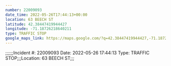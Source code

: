 ```yaml
---
number: 22009093
date_time: 2022-05-26T17:44:13+00:00
location: 63 BEECH ST
latitude: 42.38447419944427
longitude: -71.18726218640211
type: TRAFFIC STOP
google_maps_link: https://maps.google.com/?q=42.38447419944427,-71.18726218640211
---
```


;;;;;;Incident #: 22009093  Date: 2022-05-26 17:44:13   Type: TRAFFIC STOP;;;Location: 63 BEECH ST;;;
